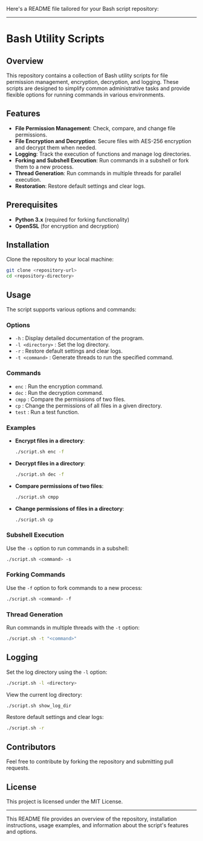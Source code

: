 Here's a README file tailored for your Bash script repository:

---

# Bash Utility Scripts

## Overview
This repository contains a collection of Bash utility scripts for file permission management, encryption, decryption, and logging. These scripts are designed to simplify common administrative tasks and provide flexible options for running commands in various environments.

## Features
- **File Permission Management**: Check, compare, and change file permissions.
- **File Encryption and Decryption**: Secure files with AES-256 encryption and decrypt them when needed.
- **Logging**: Track the execution of functions and manage log directories.
- **Forking and Subshell Execution**: Run commands in a subshell or fork them to a new process.
- **Thread Generation**: Run commands in multiple threads for parallel execution.
- **Restoration**: Restore default settings and clear logs.

## Prerequisites
- **Python 3.x** (required for forking functionality)
- **OpenSSL** (for encryption and decryption)

## Installation
Clone the repository to your local machine:
```bash
git clone <repository-url>
cd <repository-directory>
```

## Usage
The script supports various options and commands:

### Options
- `-h` : Display detailed documentation of the program.
- `-l <directory>` : Set the log directory.
- `-r` : Restore default settings and clear logs.
- `-t <command>` : Generate threads to run the specified command.

### Commands
- `enc` : Run the encryption command.
- `dec` : Run the decryption command.
- `cmpp` : Compare the permissions of two files.
- `cp` : Change the permissions of all files in a given directory.
- `test` : Run a test function.

### Examples
- **Encrypt files in a directory**:
  ```bash
  ./script.sh enc -f
  ```
- **Decrypt files in a directory**:
  ```bash
  ./script.sh dec -f
  ```
- **Compare permissions of two files**:
  ```bash
  ./script.sh cmpp
  ```
- **Change permissions of files in a directory**:
  ```bash
  ./script.sh cp
  ```

### Subshell Execution
Use the `-s` option to run commands in a subshell:
```bash
./script.sh <command> -s
```

### Forking Commands
Use the `-f` option to fork commands to a new process:
```bash
./script.sh <command> -f
```

### Thread Generation
Run commands in multiple threads with the `-t` option:
```bash
./script.sh -t "<command>"
```

## Logging
Set the log directory using the `-l` option:
```bash
./script.sh -l <directory>
```
View the current log directory:
```bash
./script.sh show_log_dir
```

Restore default settings and clear logs:
```bash
./script.sh -r
```

## Contributors
Feel free to contribute by forking the repository and submitting pull requests.

## License
This project is licensed under the MIT License.

---

This README file provides an overview of the repository, installation instructions, usage examples, and information about the script's features and options.
